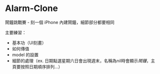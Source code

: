 # Alarm-Clone

鬧鐘跳戰賽 - 刻一個 iPhone 內建鬧鐘，細節部分都要相同

主要練習：
* 基本功（UI刻畫）
* 如何傳值
* model 的設置
* 細節的處理（ex. 日期點選星期六日會出現週末，名稱為nil時會顯示*鬧鐘*，主頁要按照日期順序排列...）


